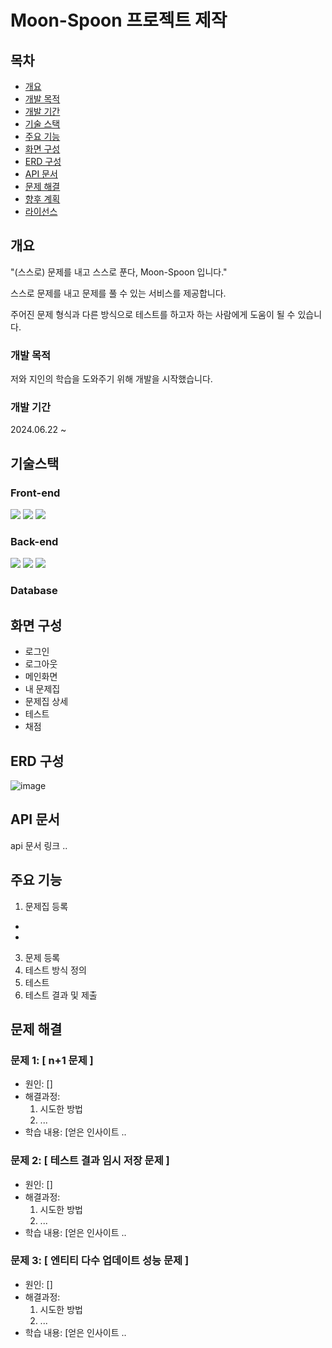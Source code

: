 # Moon-Spoon 프로젝트 제작

## 목차
- [개요](#개요)
- [개발 목적](#개발-목적)
- [개발 기간](#개발-기간)
- [기술 스택](#기술-스택)
- [주요 기능](#주요-기능)
- [화면 구성](#화면-구성)
- [ERD 구성](#erd-구성)
- [API 문서](#api-문서)
- [문제 해결](#문제-해결)
- [향후 계획](#향후-계획)
- [라이선스](#라이선스)

## 개요
"(스스로) 문제를 내고 스스로 푼다, Moon-Spoon 입니다."  

스스로 문제를 내고 문제를 풀 수 있는 서비스를 제공합니다.   

주어진 문제 형식과 다른 방식으로 테스트를 하고자 하는 사람에게 도움이 될 수 있습니다.  

### 개발 목적
저와 지인의 학습을 도와주기 위해 개발을 시작했습니다. 


### 개발 기간
2024.06.22 ~

## 기술스택


### Front-end
<img src="https://img.shields.io/badge/html5-E34F26?style=for-the-badge&logo=html5&logoColor=white"> <img src="https://img.shields.io/badge/css-1572B6?style=for-the-badge&logo=css3&logoColor=white">
<img src="https://img.shields.io/badge/javascript-F7DF1E?style=for-the-badge&logo=javascript&logoColor=black">

### Back-end

<img src="https://img.shields.io/badge/java-007396?style=for-the-badge&logo=java&logoColor=white"> <img src="https://img.shields.io/badge/springboot-6DB33F?style=for-the-badge&logo=springboot&logoColor=white">
<img src="https://img.shields.io/badge/gradle-02303A?style=for-the-badge&logo=gradle&logoColor=white">

### Database



## 화면 구성

- 로그인
- 로그아웃
- 메인화면
- 내 문제집
- 문제집 상세
- 테스트
- 채점


## ERD 구성

![image](https://github.com/hamlsy/Moon-Spoon/assets/70877744/7f577b28-2fa1-4143-a617-e992d9f56694)

## API 문서
api 문서 링크 ..

## 주요 기능

1. 문제집 등록
  - 
  - 
3. 문제 등록
4. 테스트 방식 정의
5. 테스트
6. 테스트 결과 및 제출


## 문제 해결
### 문제 1: [ n+1 문제 ]
- 원인: []
- 해결과정:
  1. 시도한 방법
  2. ...
- 학습 내용: [얻은 인사이트 ..

### 문제 2: [ 테스트 결과 임시 저장 문제 ]
- 원인: []
- 해결과정:
  1. 시도한 방법
  2. ...
- 학습 내용: [얻은 인사이트 ..

### 문제 3: [ 엔티티 다수 업데이트 성능 문제 ]
- 원인: []
- 해결과정:
  1. 시도한 방법
  2. ...
- 학습 내용: [얻은 인사이트 ..


